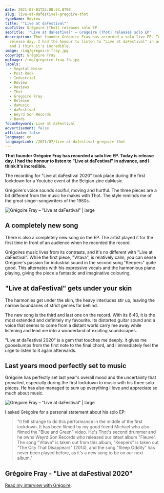 ```yaml
---
date: 2021-07-01T23:00:54.079Z
slug: live-at-dafestival-gregoire-thot
typeName: Review
title: '"Live at daFestival"'
subTitle: Grégoire (Thot) releases solo EP
seoTitle: '"Live at daFestival" – Grégoire (Thot) releases solo EP'
description: Thot founder Grégoire Fray has recorded a solo live EP. Today is
  release day. I had the honour to listen to "Live at daFestival" in advance,
  and I think it's incredible.
image: /img/gregoire-fray.jpg
copyrigt: Grégoire Fray
ogImage: /img/gregoire-fray-fb.jpg
labels:
  - Vegetal Noise
  - Post-Rock
  - Industrial
  - Review
  - Reviews
  - Thot
  - Grégoire Fray
  - Release
  - daMusic
  - daFestival
  - Weyrd Son Records
  - Bands
focusKeyword: Live at daFestival
advertisement: false
affiliate: false
language: en
languageLink: /2021/07/live-at-dafestival-gregoire-thot
---
```

**Thot founder Grégoire Fray has recorded a solo live EP. Today is release day. I had the honour to listen to "Live at daFestival" in advance, and I think it's incredible.**

The recording for "Live at daFestival 2020" took place during the first lockdown for a Youtube event of the Belgian zine daMusic. 

Grégoire's voice sounds soulful, moving and hurtful. The three pieces are a bit different from the music he makes with Thot. The style reminds me of the great singer-songwriters of the 1980s.

![Grégoire Fray – "Live at daFestival" | large](/img/thot_dafestival3.png "Grégoire Fray – \"Live at daFestival\"")

## A completely new song

There is also a completely new song on the EP. The artist played it for the first time in front of an audience when he recorded the record.

Grégoires music lives from its contrasts, and it's no different with "Live at daFestival". While the first piece, "Vltava", is relatively calm, you can sense Grégoire's passion for industrial sound in the second song "Keepers" quite good. This alternates with his expressive vocals and the harmonious piano playing, giving the piece a fantastic and imaginative colouring.

## "Live at daFestival" gets under your skin

The harmonies get under the skin, the heavy interludes stir up, leaving the narrow boundaries of strict genres far behind.

The new song is the third and last one on the record. With its 6:40, it is the most extended and definitely my favourite. Its distorted guitar sound and a voice that seems to come from a distant world carry me away while listening and lead me into a wonderland of exciting soundscapes.

"Live at daFestival 2020" is a gem that touches me deeply. It gives me goosebumps from the first note to the final chord, and I immediately feel the urge to listen to it again afterwards.

## Last years mood perfectly set to music

Grégoire has perfectly set last year's overall mood and the uncertainty that prevailed, especially during the first lockdown to music with his three solo pieces. He has also managed to sum up everything I love and appreciate so much about music.

![Grégoire Fray – "Live at daFestival" | large](/img/thot_dafestival2.png "Grégoire Fray – \"Live at daFestival\"")

I asked Grégoire for a personal statement about his solo EP:

> "It felt strange to do this performance in the middle of the first lockdown. It has been filmed by my good friend Michael who also filmed the "Blue and Green" video. He's Thot's second drummer and he owns Weyrd Son Records who released our latest album "Fleuve". The song "Vltava" is taken out from this album, "Keepers" is taken out "The City That Disappears" (2014), and the song "Sleep Oddity" has never been played before, as it's a new song to be on our next album."

## Grégoire Fray - "Live at daFestival 2020"

<YouTube id="6ZP-SfbLa6s" />

[Read my interview with Grégoire](/2021/04/thot-interview-en).
